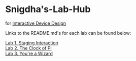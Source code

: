 # Snigdha's-Lab-Hub
for [Interactive Device Design](https://github.com/FAR-Lab/Developing-and-Designing-Interactive-Devices/)

Links to the README.md's for each lab can be found below:

[Lab 1. Staging Interaction](Lab%201/) <br>
[Lab 2. The Clock of Pi](Lab%202/) <br>
[Lab 3. You're a Wizard](Lab%203/)
